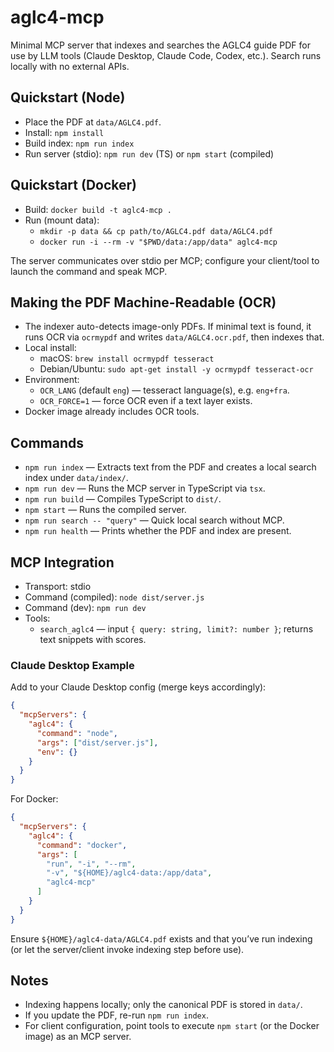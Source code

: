 # aglc4-mcp

Minimal MCP server that indexes and searches the AGLC4 guide PDF for use by LLM tools (Claude Desktop, Claude Code, Codex, etc.). Search runs locally with no external APIs.

## Quickstart (Node)
- Place the PDF at `data/AGLC4.pdf`.
- Install: `npm install`
- Build index: `npm run index`
- Run server (stdio): `npm run dev` (TS) or `npm start` (compiled)

## Quickstart (Docker)
- Build: `docker build -t aglc4-mcp .`
- Run (mount data):
  - `mkdir -p data && cp path/to/AGLC4.pdf data/AGLC4.pdf`
  - `docker run -i --rm -v "$PWD/data:/app/data" aglc4-mcp`

The server communicates over stdio per MCP; configure your client/tool to launch the command and speak MCP.

## Making the PDF Machine-Readable (OCR)
- The indexer auto-detects image-only PDFs. If minimal text is found, it runs OCR via `ocrmypdf` and writes `data/AGLC4.ocr.pdf`, then indexes that.
- Local install:
  - macOS: `brew install ocrmypdf tesseract`
  - Debian/Ubuntu: `sudo apt-get install -y ocrmypdf tesseract-ocr`
- Environment:
  - `OCR_LANG` (default `eng`) — tesseract language(s), e.g. `eng+fra`.
  - `OCR_FORCE=1` — force OCR even if a text layer exists.
- Docker image already includes OCR tools.

## Commands
- `npm run index` — Extracts text from the PDF and creates a local search index under `data/index/`.
- `npm run dev` — Runs the MCP server in TypeScript via `tsx`.
- `npm run build` — Compiles TypeScript to `dist/`.
- `npm start` — Runs the compiled server.
- `npm run search -- "query"` — Quick local search without MCP.
- `npm run health` — Prints whether the PDF and index are present.

## MCP Integration
- Transport: stdio
- Command (compiled): `node dist/server.js`
- Command (dev): `npm run dev`
- Tools:
  - `search_aglc4` — input `{ query: string, limit?: number }`; returns text snippets with scores.

### Claude Desktop Example
Add to your Claude Desktop config (merge keys accordingly):

```json
{
  "mcpServers": {
    "aglc4": {
      "command": "node",
      "args": ["dist/server.js"],
      "env": {}
    }
  }
}
```

For Docker:

```json
{
  "mcpServers": {
    "aglc4": {
      "command": "docker",
      "args": [
        "run", "-i", "--rm",
        "-v", "${HOME}/aglc4-data:/app/data",
        "aglc4-mcp"
      ]
    }
  }
}
```

Ensure `${HOME}/aglc4-data/AGLC4.pdf` exists and that you’ve run indexing (or let the server/client invoke indexing step before use).

## Notes
- Indexing happens locally; only the canonical PDF is stored in `data/`.
- If you update the PDF, re-run `npm run index`.
- For client configuration, point tools to execute `npm start` (or the Docker image) as an MCP server.
